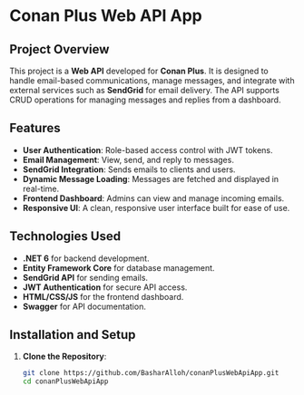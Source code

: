# Conan Plus Web API App

## Project Overview
This project is a **Web API** developed for **Conan Plus**. It is designed to handle email-based communications, manage messages, and integrate with external services such as **SendGrid** for email delivery. The API supports CRUD operations for managing messages and replies from a dashboard.

## Features
- **User Authentication**: Role-based access control with JWT tokens.
- **Email Management**: View, send, and reply to messages.
- **SendGrid Integration**: Sends emails to clients and users.
- **Dynamic Message Loading**: Messages are fetched and displayed in real-time.
- **Frontend Dashboard**: Admins can view and manage incoming emails.
- **Responsive UI**: A clean, responsive user interface built for ease of use.

## Technologies Used
- **.NET 6** for backend development.
- **Entity Framework Core** for database management.
- **SendGrid API** for sending emails.
- **JWT Authentication** for secure API access.
- **HTML/CSS/JS** for the frontend dashboard.
- **Swagger** for API documentation.

## Installation and Setup

1. **Clone the Repository**:
   ```bash
   git clone https://github.com/BasharAlloh/conanPlusWebApiApp.git
   cd conanPlusWebApiApp
